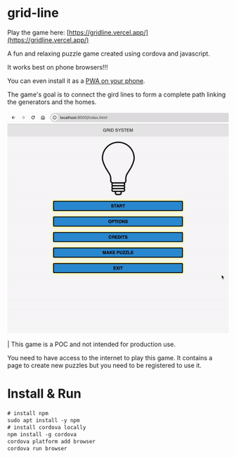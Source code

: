 # grid-line

Play the game here: [https://gridline.vercel.app/](https://gridline.vercel.app/)


A fun and relaxing puzzle game created using cordova and javascript.

It works best on phone browsers!!!

You can even install it as a [PWA on your phone](https://www.cdc.gov/niosh/mining/tools/installpwa.html#:~:text=Installing%20a%20PWA%20on%20Android&text=First%2C%20navigate%20to%20the%20site%20in%20Chrome.,available%20on%20your%20home%20screen.).

The game's goal is to connect the gird lines to form a complete path linking the generators and the homes.

![Animation](animation.gif)

| This game is a POC and not intended for production use.

You need to have access to the internet to play this game. It contains a page to create new puzzles but you need to be registered to use it.

# Install & Run
```
# install npm
sudo apt install -y npm
# install cordova locally
npm install -g cordova
cordova platform add browser
cordova run browser
```
